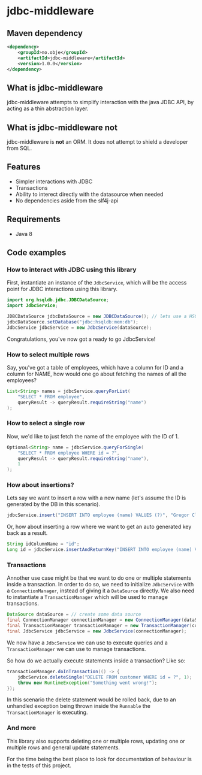 # jdbc-middleware

## Maven dependency
```xml
<dependency>
    <groupId>no.obje</groupId>
    <artifactId>jdbc-middleware</artifactId>
    <version>1.0.0</version>
</dependency>
```

## What is jdbc-middleware
jdbc-middleware attempts to simplify interaction with the java JDBC API, by acting as a thin abstraction layer.

## What is jdbc-middleware **not**
jdbc-middleware is **not** an ORM. It does not attempt to shield a developer from SQL.

## Features
* Simpler interactions with JDBC
* Transactions
* Ability to interect directly with the datasource when needed
* No dependencies aside from the slf4j-api

## Requirements
* Java 8

## Code examples

### How to interact with JDBC using this library
First, instantiate an instance of the ```JdbcService```, which will be the access point for JDBC interactions using this library.

```java
import org.hsqldb.jdbc.JDBCDataSource;
import JdbcService;

JDBCDataSource jdbcDataSource = new JDBCDataSource(); // lets use a HSQL datasource for this example
jdbcDataSource.setDatabase("jdbc:hsqldb:mem:db");
JdbcService jdbcService = new JdbcService(dataSource);
```
Congratulations, you've now got a ready to go JdbcService!

### How to select multiple rows

Say, you've got a table of employees, which have a column for ID and a column for NAME, how would one go about fetching the names of all the employees?

```java
List<String> names = jdbcService.queryForList(
    "SELECT * FROM employee",
    queryResult -> queryResult.requireString("name")
);
```
### How to select a single row

Now, we'd like to just fetch the name of the employee with the ID of 1.

```java
Optional<String> name = jdbcService.queryForSingle(
    "SELECT * FROM employee WHERE id = ?",
    queryResult -> queryResult.requireString("name"),
    1
);
```

### How about insertions?

Lets say we want to insert a row with a new name (let's assume the ID is generated by the DB in this scenario).

```java
jdbcService.insert("INSERT INTO employee (name) VALUES (?)", "Gregor Clegane");
```

Or, how about inserting a row where we want to get an auto generated key back as a result.

```java
String idColumnName = "id";
Long id = jdbcService.insertAndReturnKey("INSERT INTO employee (name) VALUES (?)", idColumnName, "Jon Snow");
```

### Transactions

Annother use case might be that we want to do one or multiple statements inside a transaction. In order to do so, we need to initialize ```JdbcService``` with a ```ConnectionManager```, instead of giving it a ```DataSource``` directly. We also need to instantiate a ```TransactionManager``` which will be used to manage transactions.

```Java
DataSource dataSource = // create some data source
final ConnectionManager connectionManager = new ConnectionManager(dataSource);
final TransactionManager transactionManager = new TransactionManager(connectionManager);
final JdbcService jdbcService = new JdbcService(connectionManager);
```

We now have a ```JdbcService``` we can use to execute queries and a ```TransactionManager``` we can use to manage transactions.

So how do we actually execute statements inside a transaction? Like so:

```java
transactionManager.doInTransaction(() -> {
    jdbcService.deleteSingle("DELETE FROM customer WHERE id = ?", 1);
    throw new RuntimeException("Something went wrong!");
});
```
In this scenario the delete statement would be rolled back, due to an unhandled exception being thrown inside the ```Runnable``` the ```TransactionManager``` is executing.

### And more

This library also supports deleting one or multiple rows, updating one or multiple rows and general update statements.

For the time being the best place to look for documentation of behaviour is in the tests of this project.
